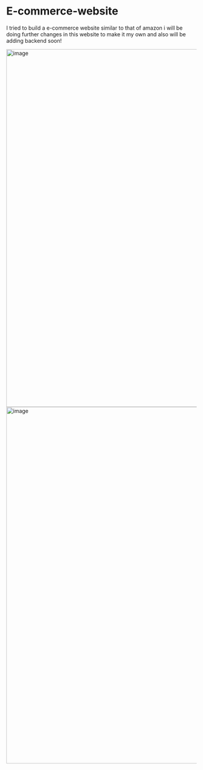 # E-commerce-website
I tried to build a e-commerce website similar to that of amazon 
i will be doing further changes in this website to make it my own and also will be adding backend soon!


<img width="947" alt="image" src="https://github.com/user-attachments/assets/2de46c00-5818-4e94-be13-a5b24fe4b3a8" />
<img width="944" alt="image" src="https://github.com/user-attachments/assets/f07c71a2-db4a-4704-80ac-aabded102503" />
